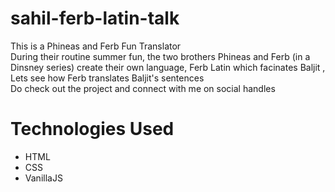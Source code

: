 # sahil-ferb-latin-talk
This is a Phineas and Ferb Fun Translator
<br>
During their routine summer fun, the two brothers Phineas and Ferb (in a Dinsney series) create their own language, Ferb Latin which facinates Baljit , Lets see how Ferb translates Baljit's sentences
<br> Do check out the project and connect with me on social handles

# Technologies Used
* HTML
* CSS
* VanillaJS
